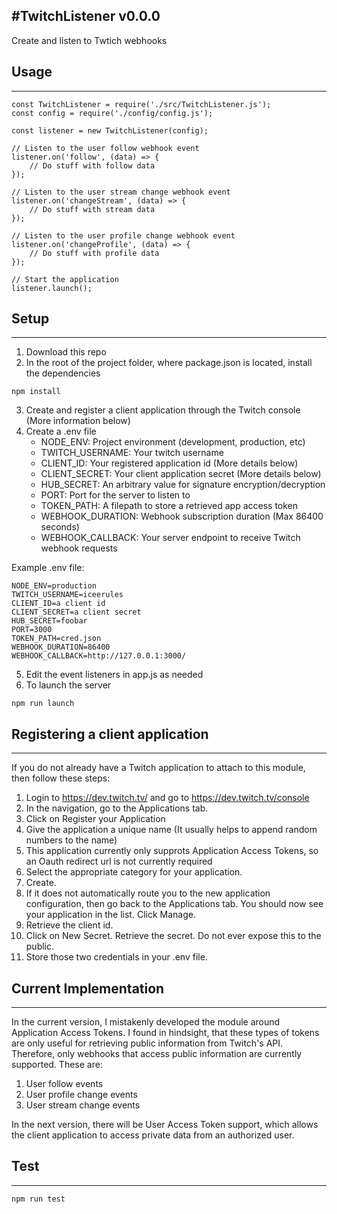 #TwitchListener v0.0.0
---
Create and listen to Twtich webhooks
## Usage
---
```
const TwitchListener = require('./src/TwitchListener.js');
const config = require('./config/config.js');

const listener = new TwitchListener(config);

// Listen to the user follow webhook event
listener.on('follow', (data) => {
    // Do stuff with follow data
});

// Listen to the user stream change webhook event
listener.on('changeStream', (data) => {
    // Do stuff with stream data
});

// Listen to the user profile change webhook event
listener.on('changeProfile', (data) => {
    // Do stuff with profile data
});

// Start the application
listener.launch();
```
## Setup
---
1. Download this repo
2. In the root of the project folder, where package.json is located, install the dependencies
```
npm install
```
3. Create and register a client application through the Twitch console (More information below)
4. Create a .env file
    - NODE_ENV: Project environment (development, production, etc)
    - TWITCH_USERNAME: Your twitch username
    - CLIENT_ID: Your registered application id (More details below)
    - CLIENT_SECRET: Your client application secret (More details below)
    - HUB_SECRET: An arbitrary value for signature encryption/decryption
    - PORT: Port for the server to listen to
    - TOKEN_PATH: A filepath to store a retrieved app access token
    - WEBHOOK_DURATION: Webhook subscription duration (Max 86400 seconds)
    - WEBHOOK_CALLBACK: Your server endpoint to receive Twitch webhook requests

Example .env file:
```
NODE_ENV=production
TWITCH_USERNAME=iceerules
CLIENT_ID=a client id
CLIENT_SECRET=a client secret
HUB_SECRET=foobar
PORT=3000
TOKEN_PATH=cred.json
WEBHOOK_DURATION=86400
WEBHOOK_CALLBACK=http://127.0.0.1:3000/
```
5. Edit the event listeners in app.js as needed
6. To launch the server
```
npm run launch
```
## Registering a client application
---
If you do not already have a Twitch application to attach to this module, then follow these steps:
1. Login to https://dev.twitch.tv/ and go to https://dev.twitch.tv/console
2. In the navigation, go to the Applications tab.
3. Click on Register your Application
4. Give the application a unique name (It usually helps to append random numbers to the name)
5. This application currently only supprots Application Access Tokens, so an Oauth redirect url is not currently required
6. Select the appropriate category for your application.
7. Create.
8. If it does not automatically route you to the new application configuration, then go back to the Applications tab. You should now see your application in the list. Click Manage.
9. Retrieve the client id.
10. Click on New Secret. Retrieve the secret. Do not ever expose this to the public.
11. Store those two credentials in your .env file.

## Current Implementation
---
In the current version, I mistakenly developed the module around Application Access Tokens.
I found in hindsight, that these types of tokens are only useful for retrieving public information from Twitch's API. Therefore, only webhooks that access public information are currently supported. These are:
1. User follow events
2. User profile change events
3. User stream change events

In the next version, there will be User Access Token support, which allows the client application to access private data from an authorized user.

## Test
---
```
npm run test
```
